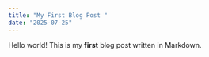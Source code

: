 ```yaml
---
title: "My First Blog Post "
date: "2025-07-25"
---
```


Hello world! This is my **first** blog post written in Markdown.
